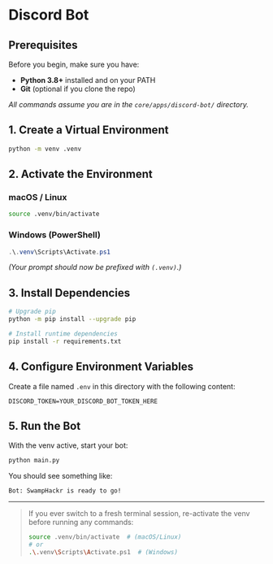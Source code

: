 # Discord Bot

## Prerequisites

Before you begin, make sure you have:

* **Python 3.8+** installed and on your PATH
* **Git** (optional if you clone the repo)

*All commands assume you are in the `core/apps/discord-bot/` directory.*

## 1. Create a Virtual Environment

```bash
python -m venv .venv
```

## 2. Activate the Environment

### macOS / Linux

```bash
source .venv/bin/activate
```

### Windows (PowerShell)

```powershell
.\.venv\Scripts\Activate.ps1
```

*(Your prompt should now be prefixed with `(.venv)`.)*

## 3. Install Dependencies

```bash
# Upgrade pip
python -m pip install --upgrade pip

# Install runtime dependencies
pip install -r requirements.txt
```

## 4. Configure Environment Variables

Create a file named `.env` in this directory with the following content:

```
DISCORD_TOKEN=YOUR_DISCORD_BOT_TOKEN_HERE
```

## 5. Run the Bot

With the venv active, start your bot:

```bash
python main.py
```

You should see something like:

```
Bot: SwampHackr is ready to go!
```

---

> If you ever switch to a fresh terminal session, re-activate the venv before running any commands:
>
> ```bash
> source .venv/bin/activate  # (macOS/Linux)
> # or
> .\.venv\Scripts\Activate.ps1  # (Windows)
> ```

